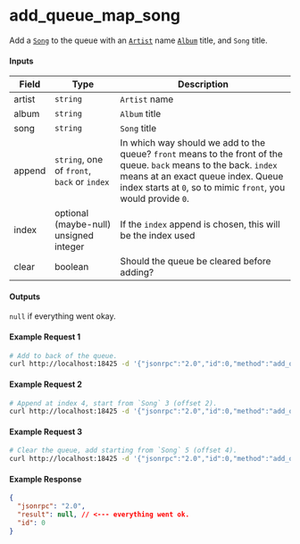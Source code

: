 # add_queue_map_song
Add a [`Song`](../../common-objects/song.md) to the queue with an [`Artist`](../../common-objects/artist.md) name [`Album`](../../common-objects/album.md) title, and `Song` title.

#### Inputs

| Field  | Type                                        | Description |
|--------|---------------------------------------------|-------------|
| artist | `string`                                    | `Artist` name
| album  | `string`                                    | `Album` title
| song   | `string`                                    | `Song` title
| append | `string`, one of `front`, `back` or `index` | In which way should we add to the queue? `front` means to the front of the queue. `back` means to the back. `index` means at an exact queue index. Queue index starts at `0`, so to mimic `front`, you would provide `0`.
| index  | optional (maybe-null) unsigned integer      | If the `index` append is chosen, this will be the index used
| clear  | boolean                                     | Should the queue be cleared before adding?

#### Outputs

`null` if everything went okay.

#### Example Request 1
```bash
# Add to back of the queue.
curl http://localhost:18425 -d '{"jsonrpc":"2.0","id":0,"method":"add_queue_key_song","params":{"key":123,"append":"back","clear":false}'
```

#### Example Request 2
```bash
# Append at index 4, start from `Song` 3 (offset 2).
curl http://localhost:18425 -d '{"jsonrpc":"2.0","id":0,"method":"add_queue_key_song","params":{"key":123,"append":"index","index":4,"clear":false}'
```

#### Example Request 3
```bash
# Clear the queue, add starting from `Song` 5 (offset 4).
curl http://localhost:18425 -d '{"jsonrpc":"2.0","id":0,"method":"add_queue_key_song","params":{"key":123,"append":"front","clear":true}'
```

#### Example Response
```json
{
  "jsonrpc": "2.0",
  "result": null, // <--- everything went ok.
  "id": 0
}
```
